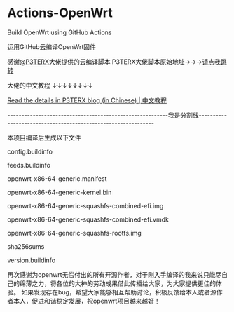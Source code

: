 # Actions-OpenWrt

Build OpenWrt using GitHub Actions

运用GitHub云编译OpenWrt固件

感谢@[P3TERX](https://github.com/P3TERX)大佬提供的云编译脚本
P3TERX大佬脚本原始地址→→→[请点我跳转](https://github.com/P3TERX/Actions-OpenWrt)

大佬的中文教程
↓↓↓↓↓↓↓↓

[Read the details in P3TERX blog (in Chinese) | 中文教程](https://p3terx.com/archives/build-openwrt-with-github-actions.html)


---------------------------------------------------------我是分割线--------------------------------------------------------------

本项目编译后生成以下文件

config.buildinfo

feeds.buildinfo

openwrt-x86-64-generic.manifest

openwrt-x86-64-generic-kernel.bin

openwrt-x86-64-generic-squashfs-combined-efi.img

openwrt-x86-64-generic-squashfs-combined-efi.vmdk

openwrt-x86-64-generic-squashfs-rootfs.img

sha256sums

version.buildinfo

再次感谢为openwrt无偿付出的所有开源作者，对于刚入手编译的我来说只能尽自己的绵薄之力，将各位的大神的劳动成果借此传播给大家，为大家提供更佳的体验。
如果发现存在bug，希望大家能够相互帮助讨论，积极反馈给本人或者源作者本人，促进和谐稳定发展，祝openwrt项目越来越好！
